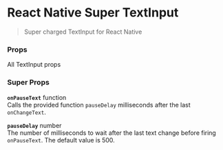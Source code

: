 # React Native Super TextInput

> Super charged TextInput for React Native

### Props
All TextInput props

### Super Props

**`onPauseText`** function  
Calls the provided function `pauseDelay` milliseconds after the last `onChangeText`.

**`pauseDelay`** number  
The number of milliseconds to wait after the last text change before firing `onPauseText`. The default value is 500.
